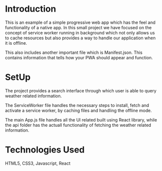 # Introduction
This is an example of a simple progressive web app which has the feel and functionality of a native app. In this small project we have focused on the concept of service worker running in background which not only allows us to cache resources but also provides a way to handle our application when it is offline.

This also includes another important file which is Manifest.json.
This contains information that tells how your PWA should appear and function.

# SetUp
The project provides a search interface through which user is able to query weather related information. 

The ServiceWorker file handles the necessary steps to install, fetch and activate a service worker, by caching files and handling the offline mode. 

The main App.js file handles all the UI related built using React library, while the api folder has the actuall functionality of fetching the weather related information.

# Technologies Used
HTML5, CSS3, Javascript, React

